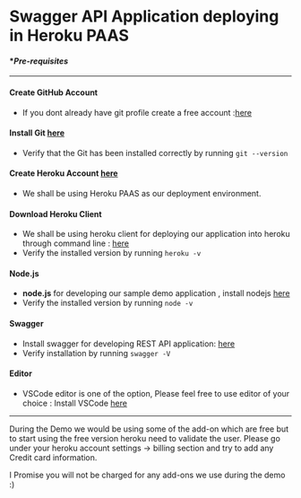 # Swagger API Application deploying in Heroku PAAS

#### **Pre-requisites*
____
#### Create GitHub Account 

- If you dont already have git profile create a free account :[here](https://github.com/)

#### Install Git [here](https://git-scm.com/downloads)

- Verify that the Git has been installed correctly by running `git --version`

#### Create Heroku Account [here](https://id.heroku.com/login)

- We shall be using Heroku PAAS as our deployment environment.

#### Download Heroku Client

- We shall be using heroku client for deploying our application into heroku through command line : [here](https://devcenter.heroku.com/articles/heroku-cli#download-and-install)
- Verify the installed version by running `heroku -v`

#### Node.js

- **node.js** for developing our sample demo application , install nodejs [here](https://nodejs.org/en/download/)
- Verify the installed version by running `node -v`

#### Swagger

- Install swagger for developing REST API application: [here](https://www.npmjs.com/package/swagger) 
- Verify installation by running `swagger -V`

#### Editor

- VSCode editor is one of the option, Please feel free to use editor of your choice : Install VSCode [here](https://code.visualstudio.com/) 

____
During the Demo we would be using some of the add-on which are free but to start using the free version heroku need to validate the user.
Please go under your heroku account settings -> billing section and try to add any Credit card information.

I Promise you will not be charged for any add-ons we use during the demo :) 

